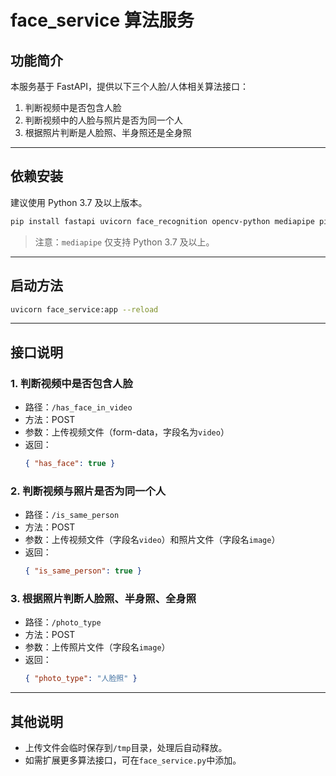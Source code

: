# face_service 算法服务

## 功能简介
本服务基于 FastAPI，提供以下三个人脸/人体相关算法接口：

1. 判断视频中是否包含人脸
2. 判断视频中的人脸与照片是否为同一个人
3. 根据照片判断是人脸照、半身照还是全身照

---

## 依赖安装
建议使用 Python 3.7 及以上版本。

```bash
pip install fastapi uvicorn face_recognition opencv-python mediapipe pillow
```

> 注意：`mediapipe` 仅支持 Python 3.7 及以上。

---

## 启动方法

```bash
uvicorn face_service:app --reload
```

---

## 接口说明

### 1. 判断视频中是否包含人脸
- 路径：`/has_face_in_video`
- 方法：POST
- 参数：上传视频文件（form-data，字段名为`video`）
- 返回：
  ```json
  { "has_face": true }
  ```

### 2. 判断视频与照片是否为同一个人
- 路径：`/is_same_person`
- 方法：POST
- 参数：上传视频文件（字段名`video`）和照片文件（字段名`image`）
- 返回：
  ```json
  { "is_same_person": true }
  ```

### 3. 根据照片判断人脸照、半身照、全身照
- 路径：`/photo_type`
- 方法：POST
- 参数：上传照片文件（字段名`image`）
- 返回：
  ```json
  { "photo_type": "人脸照" }
  ```

---

## 其他说明
- 上传文件会临时保存到`/tmp`目录，处理后自动释放。
- 如需扩展更多算法接口，可在`face_service.py`中添加。 